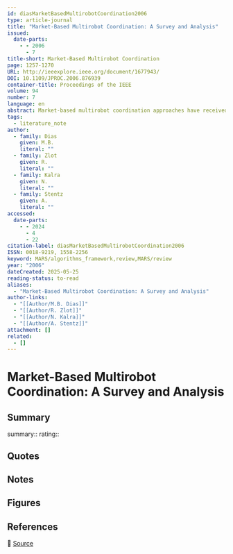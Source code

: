 ```yaml
---
id: diasMarketBasedMultirobotCoordination2006
type: article-journal
title: "Market-Based Multirobot Coordination: A Survey and Analysis"
issued:
  date-parts:
    - - 2006
      - 7
title-short: Market-Based Multirobot Coordination
page: 1257-1270
URL: http://ieeexplore.ieee.org/document/1677943/
DOI: 10.1109/JPROC.2006.876939
container-title: Proceedings of the IEEE
volume: 94
number: 7
language: en
abstract: Market-based multirobot coordination approaches have received significant attention and are growing in popularity within the robotics research community. They have been successfully implemented in a variety of domains ranging from mapping and exploration to robot soccer. The research literature on market-based approaches to coordination has now reached a critical mass that warrants a survey and analysis. This paper addresses this need for a survey of the relevant literature by providing an introduction to marketbased multirobot coordination, a review and analysis of the state of the art in the field, and a discussion of remaining research challenges.
tags:
  - literature_note
author:
  - family: Dias
    given: M.B.
    literal: ""
  - family: Zlot
    given: R.
    literal: ""
  - family: Kalra
    given: N.
    literal: ""
  - family: Stentz
    given: A.
    literal: ""
accessed:
  date-parts:
    - - 2024
      - 4
      - 22
citation-label: diasMarketBasedMultirobotCoordination2006
ISSN: 0018-9219, 1558-2256
keyword: MARS/algorithms_framework,review,MARS/review
year: "2006"
dateCreated: 2025-05-25
reading-status: to-read
aliases:
  - "Market-Based Multirobot Coordination: A Survey and Analysis"
author-links:
  - "[[Author/M.B. Dias]]"
  - "[[Author/R. Zlot]]"
  - "[[Author/N. Kalra]]"
  - "[[Author/A. Stentz]]"
attachment: []
related:
  - []
---
```


# Market-Based Multirobot Coordination: A Survey and Analysis

## Summary
summary::
rating::

## Quotes

## Notes

## Figures

## References

🔗 [Source](http://ieeexplore.ieee.org/document/1677943/)

